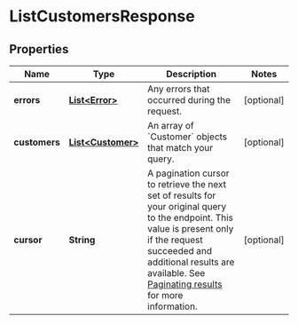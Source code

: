 
# ListCustomersResponse

## Properties
Name | Type | Description | Notes
------------ | ------------- | ------------- | -------------
**errors** | [**List&lt;Error&gt;**](Error.md) | Any errors that occurred during the request. |  [optional]
**customers** | [**List&lt;Customer&gt;**](Customer.md) | An array of &#x60;Customer&#x60; objects that match your query. |  [optional]
**cursor** | **String** | A pagination cursor to retrieve the next set of results for your original query to the endpoint. This value is present only if the request succeeded and additional results are available.  See [Paginating results](#paginatingresults) for more information. |  [optional]



